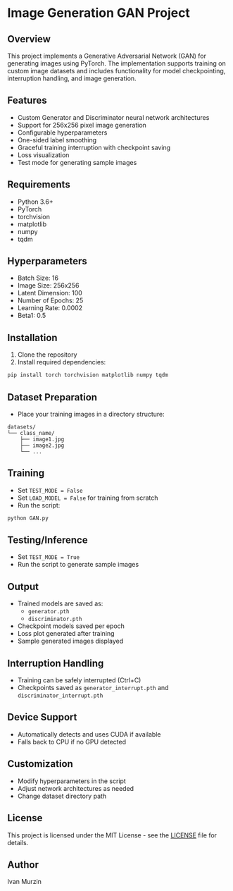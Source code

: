 # Image Generation GAN Project

## Overview
This project implements a Generative Adversarial Network (GAN) for generating images using PyTorch. The implementation supports training on custom image datasets and includes functionality for model checkpointing, interruption handling, and image generation.

## Features
- Custom Generator and Discriminator neural network architectures
- Support for 256x256 pixel image generation
- Configurable hyperparameters
- One-sided label smoothing
- Graceful training interruption with checkpoint saving
- Loss visualization
- Test mode for generating sample images

## Requirements
- Python 3.6+
- PyTorch
- torchvision
- matplotlib
- numpy
- tqdm

## Hyperparameters
- Batch Size: 16
- Image Size: 256x256
- Latent Dimension: 100
- Number of Epochs: 25
- Learning Rate: 0.0002
- Beta1: 0.5

## Installation
1. Clone the repository
2. Install required dependencies:
```bash
pip install torch torchvision matplotlib numpy tqdm
```

## Dataset Preparation
- Place your training images in a directory structure:
```
datasets/
└── class_name/
    ├── image1.jpg
    ├── image2.jpg
    └── ...
```

## Training
- Set `TEST_MODE = False`
- Set `LOAD_MODEL = False` for training from scratch
- Run the script:
```bash
python GAN.py
```

## Testing/Inference
- Set `TEST_MODE = True`
- Run the script to generate sample images

## Output
- Trained models are saved as:
  - `generator.pth`
  - `discriminator.pth`
- Checkpoint models saved per epoch
- Loss plot generated after training
- Sample generated images displayed

## Interruption Handling
- Training can be safely interrupted (Ctrl+C)
- Checkpoints saved as `generator_interrupt.pth` and `discriminator_interrupt.pth`

## Device Support
- Automatically detects and uses CUDA if available
- Falls back to CPU if no GPU detected

## Customization
- Modify hyperparameters in the script
- Adjust network architectures as needed
- Change dataset directory path

## License
This project is licensed under the MIT License - see the [LICENSE](LICENSE) file for details.

## Author
Ivan Murzin	
